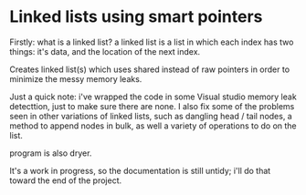 # Linked lists using smart pointers

Firstly: what is a linked list? a linked list is a list in which each index has two things: it's data, and the location of the next index.


Creates linked list(s) which uses shared instead of raw pointers in order to minimize the messy memory leaks.

Just a quick note: i've wrapped the code in some Visual studio memory leak detecttion, just to make sure there are none.
I also fix some of the problems seen in other variations of linked lists, such as dangling head / tail nodes, a method to append nodes in bulk,
as well a variety of operations to do on the list.

program is also dryer.

It's a work in progress, so the documentation is still untidy; i'll do that toward the end of the project.
